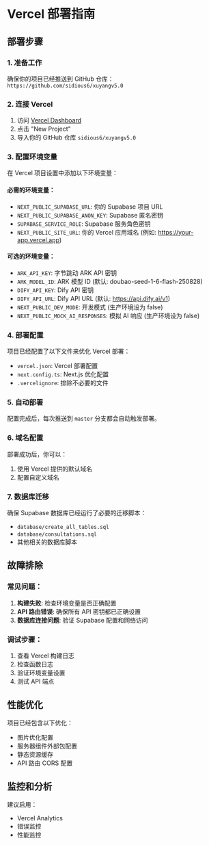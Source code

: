 # Vercel 部署指南

## 部署步骤

### 1. 准备工作
确保你的项目已经推送到 GitHub 仓库：`https://github.com/sidious6/xuyangv5.0`

### 2. 连接 Vercel
1. 访问 [Vercel Dashboard](https://vercel.com/dashboard)
2. 点击 "New Project"
3. 导入你的 GitHub 仓库 `sidious6/xuyangv5.0`

### 3. 配置环境变量
在 Vercel 项目设置中添加以下环境变量：

#### 必需的环境变量：
- `NEXT_PUBLIC_SUPABASE_URL`: 你的 Supabase 项目 URL
- `NEXT_PUBLIC_SUPABASE_ANON_KEY`: Supabase 匿名密钥
- `SUPABASE_SERVICE_ROLE`: Supabase 服务角色密钥
- `NEXT_PUBLIC_SITE_URL`: 你的 Vercel 应用域名 (例如: https://your-app.vercel.app)

#### 可选的环境变量：
- `ARK_API_KEY`: 字节跳动 ARK API 密钥
- `ARK_MODEL_ID`: ARK 模型 ID (默认: doubao-seed-1-6-flash-250828)
- `DIFY_API_KEY`: Dify API 密钥
- `DIFY_API_URL`: Dify API URL (默认: https://api.dify.ai/v1)
- `NEXT_PUBLIC_DEV_MODE`: 开发模式 (生产环境设为 false)
- `NEXT_PUBLIC_MOCK_AI_RESPONSES`: 模拟 AI 响应 (生产环境设为 false)

### 4. 部署配置
项目已经配置了以下文件来优化 Vercel 部署：

- `vercel.json`: Vercel 部署配置
- `next.config.ts`: Next.js 优化配置
- `.vercelignore`: 排除不必要的文件

### 5. 自动部署
配置完成后，每次推送到 `master` 分支都会自动触发部署。

### 6. 域名配置
部署成功后，你可以：
1. 使用 Vercel 提供的默认域名
2. 配置自定义域名

### 7. 数据库迁移
确保 Supabase 数据库已经运行了必要的迁移脚本：
- `database/create_all_tables.sql`
- `database/consultations.sql`
- 其他相关的数据库脚本

## 故障排除

### 常见问题：
1. **构建失败**: 检查环境变量是否正确配置
2. **API 路由错误**: 确保所有 API 密钥都已正确设置
3. **数据库连接问题**: 验证 Supabase 配置和网络访问

### 调试步骤：
1. 查看 Vercel 构建日志
2. 检查函数日志
3. 验证环境变量设置
4. 测试 API 端点

## 性能优化

项目已经包含以下优化：
- 图片优化配置
- 服务器组件外部包配置
- 静态资源缓存
- API 路由 CORS 配置

## 监控和分析

建议启用：
- Vercel Analytics
- 错误监控
- 性能监控
